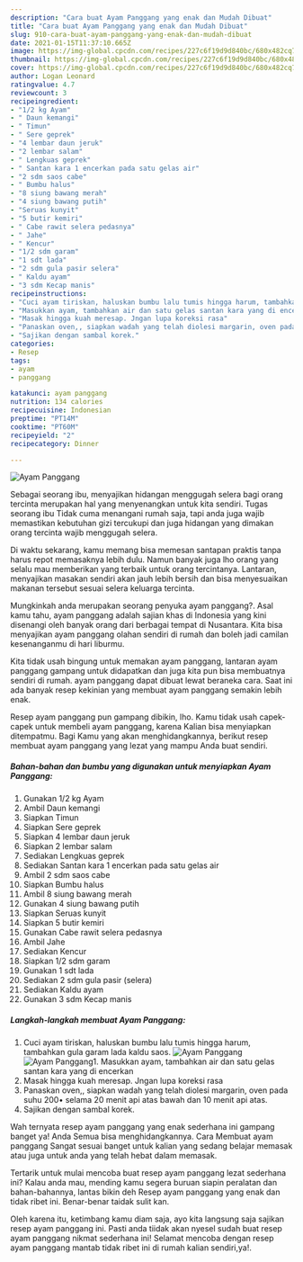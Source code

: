 ```yaml
---
description: "Cara buat Ayam Panggang yang enak dan Mudah Dibuat"
title: "Cara buat Ayam Panggang yang enak dan Mudah Dibuat"
slug: 910-cara-buat-ayam-panggang-yang-enak-dan-mudah-dibuat
date: 2021-01-15T11:37:10.665Z
image: https://img-global.cpcdn.com/recipes/227c6f19d9d840bc/680x482cq70/ayam-panggang-foto-resep-utama.jpg
thumbnail: https://img-global.cpcdn.com/recipes/227c6f19d9d840bc/680x482cq70/ayam-panggang-foto-resep-utama.jpg
cover: https://img-global.cpcdn.com/recipes/227c6f19d9d840bc/680x482cq70/ayam-panggang-foto-resep-utama.jpg
author: Logan Leonard
ratingvalue: 4.7
reviewcount: 3
recipeingredient:
- "1/2 kg Ayam"
- " Daun kemangi"
- " Timun"
- " Sere geprek"
- "4 lembar daun jeruk"
- "2 lembar salam"
- " Lengkuas geprek"
- " Santan kara 1 encerkan pada satu gelas air"
- "2 sdm saos cabe"
- " Bumbu halus"
- "8 siung bawang merah"
- "4 siung bawang putih"
- "Seruas kunyit"
- "5 butir kemiri"
- " Cabe rawit selera pedasnya"
- " Jahe"
- " Kencur"
- "1/2 sdm garam"
- "1 sdt lada"
- "2 sdm gula pasir selera"
- " Kaldu ayam"
- "3 sdm Kecap manis"
recipeinstructions:
- "Cuci ayam tiriskan, haluskan bumbu lalu tumis hingga harum, tambahkan gula garam lada kaldu saos."
- "Masukkan ayam, tambahkan air dan satu gelas santan kara yang di encerkan"
- "Masak hingga kuah meresap. Jngan lupa koreksi rasa"
- "Panaskan oven,, siapkan wadah yang telah diolesi margarin, oven pada suhu 200• selama 20 menit api atas bawah dan 10 menit api atas."
- "Sajikan dengan sambal korek."
categories:
- Resep
tags:
- ayam
- panggang

katakunci: ayam panggang 
nutrition: 134 calories
recipecuisine: Indonesian
preptime: "PT14M"
cooktime: "PT60M"
recipeyield: "2"
recipecategory: Dinner

---
```



![Ayam Panggang](https://img-global.cpcdn.com/recipes/227c6f19d9d840bc/680x482cq70/ayam-panggang-foto-resep-utama.jpg)

Sebagai seorang ibu, menyajikan hidangan menggugah selera bagi orang tercinta merupakan hal yang menyenangkan untuk kita sendiri. Tugas seorang ibu Tidak cuma menangani rumah saja, tapi anda juga wajib memastikan kebutuhan gizi tercukupi dan juga hidangan yang dimakan orang tercinta wajib menggugah selera.

Di waktu  sekarang, kamu memang bisa memesan santapan praktis tanpa harus repot memasaknya lebih dulu. Namun banyak juga lho orang yang selalu mau memberikan yang terbaik untuk orang tercintanya. Lantaran, menyajikan masakan sendiri akan jauh lebih bersih dan bisa menyesuaikan makanan tersebut sesuai selera keluarga tercinta. 



Mungkinkah anda merupakan seorang penyuka ayam panggang?. Asal kamu tahu, ayam panggang adalah sajian khas di Indonesia yang kini disenangi oleh banyak orang dari berbagai tempat di Nusantara. Kita bisa menyajikan ayam panggang olahan sendiri di rumah dan boleh jadi camilan kesenanganmu di hari liburmu.

Kita tidak usah bingung untuk memakan ayam panggang, lantaran ayam panggang gampang untuk didapatkan dan juga kita pun bisa membuatnya sendiri di rumah. ayam panggang dapat dibuat lewat beraneka cara. Saat ini ada banyak resep kekinian yang membuat ayam panggang semakin lebih enak.

Resep ayam panggang pun gampang dibikin, lho. Kamu tidak usah capek-capek untuk membeli ayam panggang, karena Kalian bisa menyiapkan ditempatmu. Bagi Kamu yang akan menghidangkannya, berikut resep membuat ayam panggang yang lezat yang mampu Anda buat sendiri.

<!--inarticleads1-->

##### Bahan-bahan dan bumbu yang digunakan untuk menyiapkan Ayam Panggang:

1. Gunakan 1/2 kg Ayam
1. Ambil  Daun kemangi
1. Siapkan  Timun
1. Siapkan  Sere geprek
1. Siapkan 4 lembar daun jeruk
1. Siapkan 2 lembar salam
1. Sediakan  Lengkuas geprek
1. Sediakan  Santan kara 1 encerkan pada satu gelas air
1. Ambil 2 sdm saos cabe
1. Siapkan  Bumbu halus
1. Ambil 8 siung bawang merah
1. Gunakan 4 siung bawang putih
1. Siapkan Seruas kunyit
1. Siapkan 5 butir kemiri
1. Gunakan  Cabe rawit selera pedasnya
1. Ambil  Jahe
1. Sediakan  Kencur
1. Siapkan 1/2 sdm garam
1. Gunakan 1 sdt lada
1. Sediakan 2 sdm gula pasir (selera)
1. Sediakan  Kaldu ayam
1. Gunakan 3 sdm Kecap manis




<!--inarticleads2-->

##### Langkah-langkah membuat Ayam Panggang:

1. Cuci ayam tiriskan, haluskan bumbu lalu tumis hingga harum, tambahkan gula garam lada kaldu saos.
<img src="https://img-global.cpcdn.com/steps/66dc87680a68abf0/160x128cq70/ayam-panggang-langkah-memasak-1-foto.jpg" alt="Ayam Panggang"><img src="https://img-global.cpcdn.com/steps/30f76aa4560889b8/160x128cq70/ayam-panggang-langkah-memasak-1-foto.jpg" alt="Ayam Panggang">1. Masukkan ayam, tambahkan air dan satu gelas santan kara yang di encerkan
1. Masak hingga kuah meresap. Jngan lupa koreksi rasa
1. Panaskan oven,, siapkan wadah yang telah diolesi margarin, oven pada suhu 200• selama 20 menit api atas bawah dan 10 menit api atas.
1. Sajikan dengan sambal korek.




Wah ternyata resep ayam panggang yang enak sederhana ini gampang banget ya! Anda Semua bisa menghidangkannya. Cara Membuat ayam panggang Sangat sesuai banget untuk kalian yang sedang belajar memasak atau juga untuk anda yang telah hebat dalam memasak.

Tertarik untuk mulai mencoba buat resep ayam panggang lezat sederhana ini? Kalau anda mau, mending kamu segera buruan siapin peralatan dan bahan-bahannya, lantas bikin deh Resep ayam panggang yang enak dan tidak ribet ini. Benar-benar taidak sulit kan. 

Oleh karena itu, ketimbang kamu diam saja, ayo kita langsung saja sajikan resep ayam panggang ini. Pasti anda tiidak akan nyesel sudah buat resep ayam panggang nikmat sederhana ini! Selamat mencoba dengan resep ayam panggang mantab tidak ribet ini di rumah kalian sendiri,ya!.

